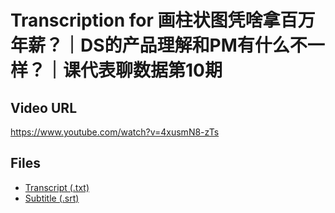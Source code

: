 # Transcription for 画柱状图凭啥拿百万年薪？｜DS的产品理解和PM有什么不一样？｜课代表聊数据第10期
## Video URL
https://www.youtube.com/watch?v=4xusmN8-zTs
 
## Files
- [Transcript (.txt)](./transcript.txt)
- [Subtitle (.srt)](./transcript.srt)
